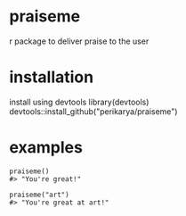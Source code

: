 # praiseme
r package to deliver praise to the user

<h1>installation</h1>
install using devtools
    library(devtools)
    devtools::install_github("perikarya/praiseme")

<h1>examples</h1>

```library(praiseme)
praiseme()
#> "You're great!"
```

```library(praiseme)
praiseme("art")
#> "You're great at art!"
```
